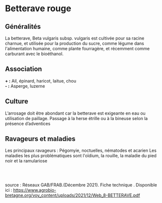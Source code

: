 # Betterave rouge

## Généralités  

La betterave, Beta vulgaris subsp. vulgaris est cultivée pour sa racine charnue, et utilisée pour la production du sucre, comme légume dans l'alimentation humaine, comme plante fourragère, et récemment comme carburant avec le bioéthanol.

## Association  

**+ :** Ail, épinard, haricot, laitue, chou   
**- :** Asperge, luzerne

## Culture  

L’arrosage doit être abondant car la betterave est exigeante en eau ou utilisation de paillage. Passage à la herse étrille ou à la bineuse selon la présence d’adventices  

## Ravageurs et maladies  

Les principaux ravageurs : Pégomyie, noctuelles, nématodes et acarien
Les maladies les plus problématiques sont l'oïdium, la rouille, la maladie du pied noir et la ramulariose
  
<br>  
<br>
      
source : Réseaux GAB/FRAB.(Décembre 2021). Fiche technique . Disponible ici : https://www.agrobio-bretagne.org/voy_content/uploads/2021/12/Web_8-BETTERAVE.pdf



